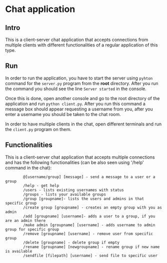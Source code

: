 # Chat application

## Intro

This is a client-server chat application that accepts connections from multiple clients with different functionalities of a regular application of this type.

## Run

In order to run the application,  you have to start the server using `pyhton` command for the `server.py` program from the **root** directory. After you run the command you should see the line `Server started` in the console. 

Once this is done, open another console and go to the root directory of the application and run `python client.py`. After you run this command a message box should appear requesting a username from you, after you enter a username you should be taken to the chat room. 

In order to have multiple clients in the chat, open different terminals and run the `client.py` program on them.

## Functionalities

This is a client-server chat application that accepts multiple connections and has the following functionalities (can be also seen using '/help' command in the chat):

```
        @[username/group] [message] - send a message to a user or a group
        /help - get help
        /users - lists existing usernames with status
        /groups - lists your available groups
        /group [groupname]- lists the users and admins in that specific group
        /create group [groupname] - creates an empty group with you as admin
        /add [groupname] [username]- adds a user to a group, if you are an admin there
        /make admin [groupname] [username] - adds username to admin group for specific group
        /remove [groupname] [username] - remove user from specific group
        /delete [groupname] - delete group if empty
        /rename [groupname] [newgroupname] - rename group if new name is available
        /sendfile [filepath] [username] - send file to specific user
```
